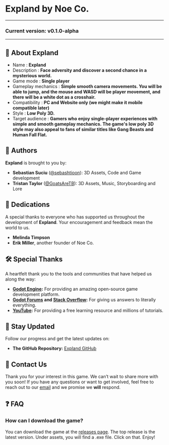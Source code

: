 # Expland by Noe Co.
---
### Current version: v0.1.0-alpha
---
## 📜 About Expland
- Name : **Expland**
- Description : **Face adversity and discover a second chance in a mysterious world.**
- Game mode : **Single player**
- Gameplay mechanics : **Simple smooth camera movements. You will be able to jump, and the mouse and WASD will be player movement, and there will be a white dot as a crosshair.**
- Compatibility : **PC and Website only (we might make it mobile compatible later)**
- Style : **Low Poly 3D.**
- Target audience : **Gamers who enjoy single-player experiences with simple and smooth gameplay mechanics. The game's low poly 3D style may also appeal to fans of similar titles like Gang Beasts and Human Fall Flat.**

## 👥 Authors

**Expland** is brought to you by:

- **Sebastian Suciu** ([@sebashtioon](https://github.com/sebashtioon)): 3D Assets, Code and Game development
- **Tristan Taylor** ([@GoatsAreTB](https://github.com/GoatsAreTB)): 3D Assets, Music, Storyboarding and Lore

## 🎨 Dedications

A special thanks to everyone who has supported us throughout the development of **Expland**. Your encouragement and feedback mean the world to us.

- **Melinda Timpson**
- **Erik Miller**, another founder of Noe Co.

<!--## 🎉 Credits

We would like to acknowledge the contributions of various individuals and resources that have been instrumental in the creation of **Expland**.

- **[Credit Placeholder 1]**: Description of their contribution.
- **[Credit Placeholder 2]**: Description of their contribution.

-->

## 🛠 Special Thanks

A heartfelt thank you to the tools and communities that have helped us along the way:

- **[Godot Engine](https://godotengine.org/):** For providing an amazing open-source game development platform.
- **[Godot Forums](https://forum.godotengine.org/) and [Stack Overflow](https://stackoverflow.com/):** For giving us answers to literally everything.
- **[YouTube](https://youtube.com):** For providing a free learning resource and millions of tutorials.

## 📢 Stay Updated

Follow our progress and get the latest updates on:

- **The GitHub Repository:** [Expland GitHub](https://github.com/sebashtioon/Expland)
<!--- **Our Discord Server:** [Join our Discord server for discussions and updates](https://discord.com/users/sebashtioon)
-->
## 📧 Contact Us
Thank you for your interest in this game. We can’t wait to share more with you soon! If you have any questions or want to get involved, feel free to reach out to our [email](mailto:noeco.official@gmail.com) and we promise we **will** respond.


## ❓ FAQ

### How can I download the game?
You can download the game at the [releases page](https://github.com/sebashtioon/Expland/releases/). The top release is the latest version. Under assets, you will find a .exe file. Click on that. Enjoy!


